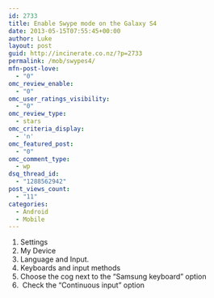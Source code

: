 ```yaml
---
id: 2733
title: Enable Swype mode on the Galaxy S4
date: 2013-05-15T07:55:45+00:00
author: Luke
layout: post
guid: http://incinerate.co.nz/?p=2733
permalink: /mob/swypes4/
mfn-post-love:
  - "0"
omc_review_enable:
  - "0"
omc_user_ratings_visibility:
  - "0"
omc_review_type:
  - stars
omc_criteria_display:
  - 'n'
omc_featured_post:
  - "0"
omc_comment_type:
  - wp
dsq_thread_id:
  - "1288562942"
post_views_count:
  - "11"
categories:
  - Android
  - Mobile
---
```

  1. Settings
  2. My Device
  3. Language and Input.
  4. Keyboards and input methods
  5. Choose the cog next to the &#8220;Samsung keyboard&#8221; option
  6.  Check the &#8220;Continuous input&#8221; option